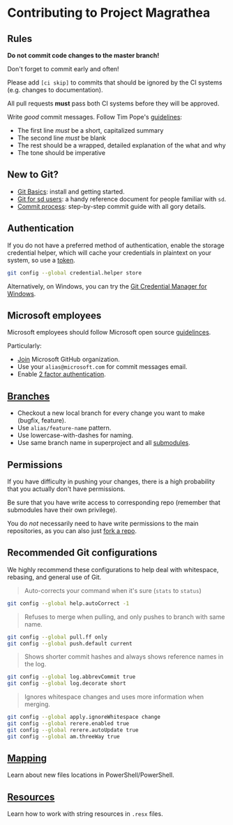 Contributing to Project Magrathea
=================================

Rules
-----

**Do not commit code changes to the master branch!**

Don't forget to commit early and often!

Please add `[ci skip]` to commits that should be ignored by the CI systems
(e.g. changes to documentation).

All pull requests **must** pass both CI systems before they will be approved.

Write *good* commit messages. Follow Tim Pope's [guidelines][]:

* The first line *must* be a short, capitalized summary
* The second line *must* be blank
* The rest should be a wrapped, detailed explanation of the what and why
* The tone should be imperative

[guidelines]: http://tbaggery.com/2008/04/19/a-note-about-git-commit-messages.html

New to Git?
-----------

- [Git Basics](docs/git/basics.md): install and getting started.
- [Git for sd users](docs/git/source-depot.md): a handy reference document for people familiar with `sd`.
- [Commit process](docs/git/committing.md): step-by-step commit guide with all gory details.

Authentication
--------------

If you do not have a preferred method of authentication, enable the storage
credential helper, which will cache your credentials in plaintext on your
system, so use a [token][].

```sh
git config --global credential.helper store
```

Alternatively, on Windows, you can try the
[Git Credential Manager for Windows][manager].

[token]: https://help.github.com/articles/creating-an-access-token-for-command-line-use/
[manager]: https://github.com/Microsoft/Git-Credential-Manager-for-Windows

Microsoft employees
-------------------

Microsoft employees should follow Microsoft open source [guidelinces][MS-OSS-Hub].

Particularly:

* [Join][MS-OSS-Hub] Microsoft GitHub organization.
* Use your `alias@microsoft.com` for commit messages email. 
* Enable [2 factor authentication][].

[MS-OSS-Hub]: https://opensourcehub.microsoft.com/articles/how-to-join-microsoft-github-org-self-service
[2 factor authentication]: https://github.com/blog/1614-two-factor-authentication

[Branches](docs/workflow/branches.md)
--------

* Checkout a new local branch for every change you want to make (bugfix, feature).
* Use `alias/feature-name` pattern.
* Use lowercase-with-dashes for naming.
* Use same branch name in superproject and all [submodules][].

[submodules]: https://www.git-scm.com/book/en/v2/Git-Tools-Submodules

Permissions
-----------

If you have difficulty in pushing your changes, there is a high
probability that you actually don't have permissions.

Be sure that you have write access to corresponding repo (remember
that submodules have their own privilege).

You do *not* necessarily need to have write permissions to the main
repositories, as you can also just [fork a repo][].

[fork a repo]: https://help.github.com/articles/fork-a-repo/

Recommended Git configurations
------------------------------

We highly recommend these configurations to help deal with whitespace,
rebasing, and general use of Git.

> Auto-corrects your command when it's sure (`stats` to `status`)
```sh
git config --global help.autoCorrect -1
```

> Refuses to merge when pulling, and only pushes to branch with same name.
```sh
git config --global pull.ff only
git config --global push.default current
```

> Shows shorter commit hashes and always shows reference names in the log.
```sh
git config --global log.abbrevCommit true
git config --global log.decorate short
```

> Ignores whitespace changes and uses more information when merging.
```sh
git config --global apply.ignoreWhitespace change
git config --global rerere.enabled true
git config --global rerere.autoUpdate true
git config --global am.threeWay true
```

[Mapping](docs/workflow/mapping.md)
--------

Learn about new files locations in PowerShell/PowerShell.

[Resources](docs/workflow/resources.md)
--------

Learn how to work with string resources in `.resx` files.

